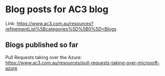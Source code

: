 # Blog posts for AC3 blog
Link: https://www.ac3.com.au/resources?refinementList%5Bcategories%5D%5B0%5D=Blogs

## Blogs published so far
Pull Requests taking over the Azure: https://www.ac3.com.au/resources/pull-requests-taking-over-microsoft-azure
